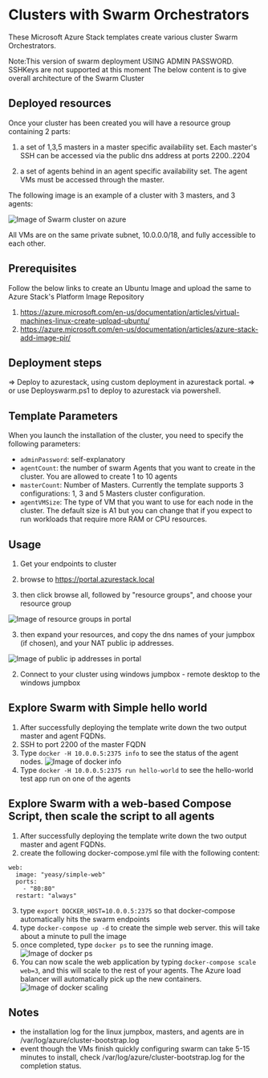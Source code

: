 # Clusters with Swarm Orchestrators

These Microsoft Azure Stack templates create various cluster Swarm Orchestrators.

Note:This version of swarm deployment USING ADMIN PASSWORD. SSHKeys are not supported at this moment The below content is to give overall architecture of the Swarm Cluster

## Deployed resources

 Once your cluster has been created you will have a resource group containing 2 parts:

 1. a set of 1,3,5 masters in a master specific availability set.  Each master's SSH can be accessed via the public dns address at ports 2200..2204

 2. a set of agents behind in an agent specific availability set.  The agent VMs must be accessed through the master.

  The following image is an example of a cluster with 3 masters, and 3 agents:

 ![Image of Swarm cluster on azure](https://raw.githubusercontent.com/srimathiS/AzureStack-QuickStart-Templates/master/dockerswarmcluster/images/swarm.png)

 All VMs are on the same private subnet, 10.0.0.0/18, and fully accessible to each other.
## Prerequisites

Follow the below links to create an Ubuntu Image and upload the same to Azure Stack's Platform Image Repository
1. https://azure.microsoft.com/en-us/documentation/articles/virtual-machines-linux-create-upload-ubuntu/ 
2. https://azure.microsoft.com/en-us/documentation/articles/azure-stack-add-image-pir/

## Deployment steps
=> Deploy to azurestack, using custom deployment in azurestack portal.
=> or use Deployswarm.ps1 to deploy to azurestack via powershell.

## Template Parameters
When you launch the installation of the cluster, you need to specify the following parameters:
* `adminPassword`: self-explanatory
* `agentCount`: the number of swarm Agents that you want to create in the cluster.  You are allowed to create 1 to 10 agents
* `masterCount`: Number of Masters. Currently the template supports 3 configurations: 1, 3 and 5 Masters cluster configuration.
* `agentVMSize`: The type of VM that you want to use for each node in the cluster. The default size is A1 but you can change that if you expect to run workloads that require more RAM or CPU resources.

## Usage
1. Get your endpoints to cluster
 1. browse to https://portal.azurestack.local

 2. then click browse all, followed by "resource groups", and choose your resource group

 ![Image of resource groups in portal](https://raw.githubusercontent.com/srimathiS/AzureStack-QuickStart-Templates/master/dockerswarmcluster/images/portal-resourcegroups.png)

 3. then expand your resources, and copy the dns names of your jumpbox (if chosen), and your NAT public ip addresses.

 ![Image of public ip addresses in portal](https://raw.githubusercontent.com/srimathiS/AzureStack-QuickStart-Templates/master/dockerswarmcluster/images/portal-publicipaddresses.png)

2. Connect to your cluster using windows jumpbox - remote desktop to the windows jumpbox 

## Explore Swarm with Simple hello world
 1. After successfully deploying the template write down the two output master and agent FQDNs.
 2. SSH to port 2200 of the master FQDN
 3. Type `docker -H 10.0.0.5:2375 info` to see the status of the agent nodes.
 ![Image of docker info](https://raw.githubusercontent.com/srimathiS/AzureStack-QuickStart-Templates/master/dockerswarmcluster/images/dockerinfo.png)
 4. Type `docker -H 10.0.0.5:2375 run hello-world` to see the hello-world test app run on one of the agents

## Explore Swarm with a web-based Compose Script, then scale the script to all agents
 1. After successfully deploying the template write down the two output master and agent FQDNs.
 2. create the following docker-compose.yml file with the following content:
```
web:
  image: "yeasy/simple-web"
  ports:
    - "80:80"
  restart: "always"
```
 3.  type `export DOCKER_HOST=10.0.0.5:2375` so that docker-compose automatically hits the swarm endpoints
 4. type `docker-compose up -d` to create the simple web server.  this will take about a minute to pull the image
 5. once completed, type `docker ps` to see the running image.
 ![Image of docker ps](https://raw.githubusercontent.com/srimathiS/AzureStack-QuickStart-Templates/master/dockerswarmcluster/images/dockerps.png)
 6. You can now scale the web application by typing `docker-compose scale web=3`, and this will scale to the rest of your agents.  The Azure load balancer will automatically pick up the new containers.
 ![Image of docker scaling](https://raw.githubusercontent.com/srimathiS/AzureStack-QuickStart-Templates/master/dockerswarmcluster/images/dockercomposescale.png)

 ## Notes
 * the installation log for the linux jumpbox, masters, and agents are in /var/log/azure/cluster-bootstrap.log
 * event though the VMs finish quickly configuring swarm can take 5-15 minutes to install, check /var/log/azure/cluster-bootstrap.log for the completion status.

